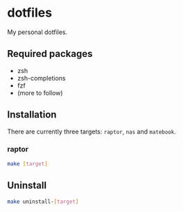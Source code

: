 # dotfiles

My personal dotfiles.

## Required packages

- zsh
- zsh-completions
- fzf
- (more to follow)

## Installation

There are currently three targets: `raptor`, `nas` and `matebook`.

### raptor

```bash
make [target]
```

## Uninstall

```bash
make uninstall-[target]
```

